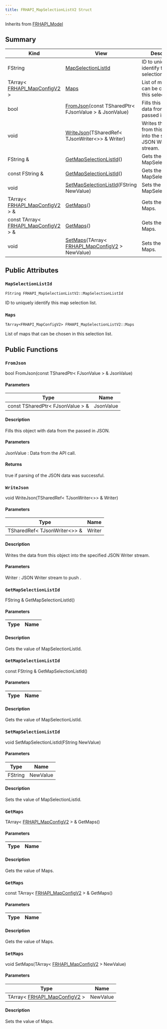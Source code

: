 ```yaml
---
title: FRHAPI_MapSelectionListV2 Struct
---
```

Inherits from [FRHAPI_Model](/unreal-plugins/all/structfrhapi__model/#structFRHAPI__Model)



## Summary
| Kind | View | Description |
|------|------|-------------|
|FString|[MapSelectionListId](/unreal-plugins/all/structfrhapi__mapselectionlistv2/#structFRHAPI__MapSelectionListV2_1a14dc8c0be8f15c5611dbf79087b0599e)|ID to uniquely identify this map selection list.|
|TArray< [FRHAPI_MapConfigV2](/unreal-plugins/all/structfrhapi__mapconfigv2/#structFRHAPI__MapConfigV2) >|[Maps](/unreal-plugins/all/structfrhapi__mapselectionlistv2/#structFRHAPI__MapSelectionListV2_1ac98cad728a16cb2c742629671a17b010)|List of maps that can be chosen in this selection list.|
|bool|[FromJson](/unreal-plugins/all/structfrhapi__mapselectionlistv2/#structFRHAPI__MapSelectionListV2_1a480a4fa3df75fcf83ea5b875d615187f)(const TSharedPtr< FJsonValue > & JsonValue)|Fills this object with data from the passed in JSON.|
|void|[WriteJson](/unreal-plugins/all/structfrhapi__mapselectionlistv2/#structFRHAPI__MapSelectionListV2_1acc9ee2168e3523742307aa8cc58d92eb)(TSharedRef< TJsonWriter<>> & Writer)|Writes the data from this object into the specified JSON Writer stream.|
|FString &|[GetMapSelectionListId](/unreal-plugins/all/structfrhapi__mapselectionlistv2/#structFRHAPI__MapSelectionListV2_1ac7e58e7080e1e034770f8181bc5f258a)()|Gets the value of MapSelectionListId.|
|const FString &|[GetMapSelectionListId](/unreal-plugins/all/structfrhapi__mapselectionlistv2/#structFRHAPI__MapSelectionListV2_1a92d6c0635bb56833635852c475a923b6)()|Gets the value of MapSelectionListId.|
|void|[SetMapSelectionListId](/unreal-plugins/all/structfrhapi__mapselectionlistv2/#structFRHAPI__MapSelectionListV2_1a4163b0da3ef171fad2fae764139e1807)(FString NewValue)|Sets the value of MapSelectionListId.|
|TArray< [FRHAPI_MapConfigV2](/unreal-plugins/all/structfrhapi__mapconfigv2/#structFRHAPI__MapConfigV2) > &|[GetMaps](/unreal-plugins/all/structfrhapi__mapselectionlistv2/#structFRHAPI__MapSelectionListV2_1a7ef11344b831aa06219fedf6eb2416aa)()|Gets the value of Maps.|
|const TArray< [FRHAPI_MapConfigV2](/unreal-plugins/all/structfrhapi__mapconfigv2/#structFRHAPI__MapConfigV2) > &|[GetMaps](/unreal-plugins/all/structfrhapi__mapselectionlistv2/#structFRHAPI__MapSelectionListV2_1a2f5bc9a98548876244a84d7557263357)()|Gets the value of Maps.|
|void|[SetMaps](/unreal-plugins/all/structfrhapi__mapselectionlistv2/#structFRHAPI__MapSelectionListV2_1a3bb3db9859948e65b89d94ffab03eb06)(TArray< [FRHAPI_MapConfigV2](/unreal-plugins/all/structfrhapi__mapconfigv2/#structFRHAPI__MapConfigV2) > NewValue)|Sets the value of Maps.|
## Public Attributes



### `MapSelectionListId` <a id="structFRHAPI__MapSelectionListV2_1a14dc8c0be8f15c5611dbf79087b0599e"></a>

`FString FRHAPI_MapSelectionListV2::MapSelectionListId`

ID to uniquely identify this map selection list.




### `Maps` <a id="structFRHAPI__MapSelectionListV2_1ac98cad728a16cb2c742629671a17b010"></a>

`TArray<FRHAPI_MapConfigV2> FRHAPI_MapSelectionListV2::Maps`

List of maps that can be chosen in this selection list.





## Public Functions



### `FromJson` <a id="structFRHAPI__MapSelectionListV2_1a480a4fa3df75fcf83ea5b875d615187f"></a>

bool FromJson(const TSharedPtr< FJsonValue > & JsonValue)

#### Parameters

| Type | Name |
|------|------|
|const TSharedPtr< FJsonValue > &|JsonValue|

#### Description

Fills this object with data from the passed in JSON.


#### Parameters

JsonValue
: Data from the API call.

#### Returns
true if parsing of the JSON data was successful. 



### `WriteJson` <a id="structFRHAPI__MapSelectionListV2_1acc9ee2168e3523742307aa8cc58d92eb"></a>

void WriteJson(TSharedRef< TJsonWriter<>> & Writer)

#### Parameters

| Type | Name |
|------|------|
|TSharedRef< TJsonWriter<>> &|Writer|

#### Description

Writes the data from this object into the specified JSON Writer stream.


#### Parameters

Writer
: JSON Writer stream to push . 



### `GetMapSelectionListId` <a id="structFRHAPI__MapSelectionListV2_1ac7e58e7080e1e034770f8181bc5f258a"></a>

FString & GetMapSelectionListId()

#### Parameters

| Type | Name |
|------|------|

#### Description

Gets the value of MapSelectionListId.




### `GetMapSelectionListId` <a id="structFRHAPI__MapSelectionListV2_1a92d6c0635bb56833635852c475a923b6"></a>

const FString & GetMapSelectionListId()

#### Parameters

| Type | Name |
|------|------|

#### Description

Gets the value of MapSelectionListId.




### `SetMapSelectionListId` <a id="structFRHAPI__MapSelectionListV2_1a4163b0da3ef171fad2fae764139e1807"></a>

void SetMapSelectionListId(FString NewValue)

#### Parameters

| Type | Name |
|------|------|
|FString|NewValue|

#### Description

Sets the value of MapSelectionListId.




### `GetMaps` <a id="structFRHAPI__MapSelectionListV2_1a7ef11344b831aa06219fedf6eb2416aa"></a>

TArray< [FRHAPI_MapConfigV2](/unreal-plugins/all/structfrhapi__mapconfigv2/#structFRHAPI__MapConfigV2) > & GetMaps()

#### Parameters

| Type | Name |
|------|------|

#### Description

Gets the value of Maps.




### `GetMaps` <a id="structFRHAPI__MapSelectionListV2_1a2f5bc9a98548876244a84d7557263357"></a>

const TArray< [FRHAPI_MapConfigV2](/unreal-plugins/all/structfrhapi__mapconfigv2/#structFRHAPI__MapConfigV2) > & GetMaps()

#### Parameters

| Type | Name |
|------|------|

#### Description

Gets the value of Maps.




### `SetMaps` <a id="structFRHAPI__MapSelectionListV2_1a3bb3db9859948e65b89d94ffab03eb06"></a>

void SetMaps(TArray< [FRHAPI_MapConfigV2](/unreal-plugins/all/structfrhapi__mapconfigv2/#structFRHAPI__MapConfigV2) > NewValue)

#### Parameters

| Type | Name |
|------|------|
|TArray< [FRHAPI_MapConfigV2](/unreal-plugins/all/structfrhapi__mapconfigv2/#structFRHAPI__MapConfigV2) >|NewValue|

#### Description

Sets the value of Maps.





